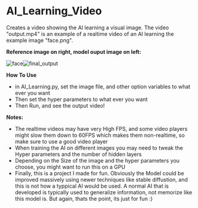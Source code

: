# AI_Learning_Video
Creates a video showing the AI learning a visual image. The video "output.mp4" is an example of a realtime video of an AI learning the example image "face.png".

**Reference image on right, model ouput image on left:**

![face](https://github.com/Master-Pr0grammer/AI_Learning_Video/assets/147747206/a3e1b4c5-7b77-46c0-94aa-60b1e02c8d26)![final_output](https://github.com/Master-Pr0grammer/AI_Learning_Video/assets/147747206/3f4ceb7d-7897-4f9d-ac2d-1ce395eff1a4)



**How To Use**
* in AI_Learning.py, set the image file, and other option variables to what ever you want
* Then set the hyper parameters to what ever you want
* Then Run, and see the output video!

**Notes:**
* The realtime videos may have very High FPS, and some video players might slow them down to 60FPS which makes them non-realtime, so make sure to use a good video player
* When training the AI on different images you may need to tweak the Hyper parameters and the number of hidden layers
* Depending on the Size of the image and the hyper parameters you choose, you might want to run this on a GPU
* Finally, this is a project I made for fun. Obviously the Model could be improved massively using newer techniques like stable diffustion, and this is not how a typpical AI would be used. A normal AI that is developed is typically used to generalize information, not memorize like this model is. But again, thats the point, its just for fun :)
